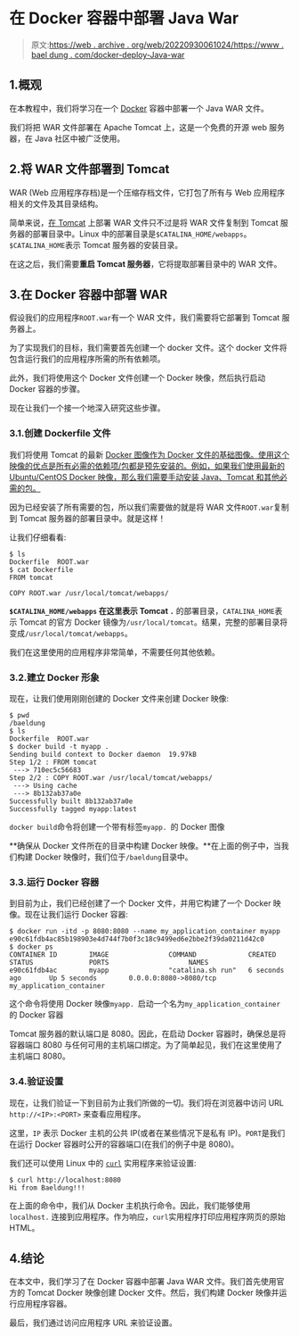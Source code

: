 # 在 Docker 容器中部署 Java War

> 原文:[https://web . archive . org/web/20220930061024/https://www . bael dung . com/docker-deploy-Java-war](https://web.archive.org/web/20220930061024/https://www.baeldung.com/docker-deploy-java-war)

## 1.概观

在本教程中，我们将学习在一个 [Docker](/web/20220727020703/https://www.baeldung.com/ops/docker-guide) 容器中部署一个 Java WAR 文件。

我们将把 WAR 文件部署在 Apache Tomcat 上，这是一个免费的开源 web 服务器，在 Java 社区中被广泛使用。

## 2.将 WAR 文件部署到 Tomcat

WAR (Web 应用程序存档)是一个压缩存档文件，它打包了所有与 Web 应用程序相关的文件及其目录结构。

简单来说，[在 Tomcat](/web/20220727020703/https://www.baeldung.com/tomcat-deploy-war) 上部署 WAR 文件只不过是将 WAR 文件复制到 Tomcat 服务器的部署目录中。Linux 中的部署目录是`$CATALINA_HOME/webapps`。`$CATALINA_HOME`表示 Tomcat 服务器的安装目录。

在这之后，我们需要**重启 Tomcat 服务器**，它将提取部署目录中的 WAR 文件。

## 3.在 Docker 容器中部署 WAR

假设我们的应用程序`ROOT.war`有一个 WAR 文件，我们需要将它部署到 Tomcat 服务器上。

为了实现我们的目标，我们需要首先创建一个 docker 文件。这个 docker 文件将包含运行我们的应用程序所需的所有依赖项。

此外，我们将使用这个 Docker 文件创建一个 Docker 映像，然后执行启动 Docker 容器的步骤。

现在让我们一个接一个地深入研究这些步骤。

### 3.1.创建 Dockerfile 文件

我们将使用 Tomcat 的最新 [Docker 图像作为 Docker 文件的基础图像。使用这个映像的优点是所有必需的依赖项/包都是预先安装的。例如，如果我们使用最新的 Ubuntu/CentOS Docker 映像，那么我们需要手动安装 Java、Tomcat 和其他必需的包。](https://web.archive.org/web/20220727020703/https://hub.docker.com/_/tomcat)

因为已经安装了所有需要的包，所以我们需要做的就是将 WAR 文件`ROOT.war`复制到 Tomcat 服务器的部署目录中。就是这样！

让我们仔细看看:

```
$ ls
Dockerfile  ROOT.war
$ cat Dockerfile 
FROM tomcat

COPY ROOT.war /usr/local/tomcat/webapps/
```

**`$CATALINA_HOME/webapps` 在这里表示 Tomcat `.`** 的部署目录，`CATALINA_HOME`表示 Tomcat 的官方 Docker 镜像为`/usr/local/tomcat`。结果，完整的部署目录将变成`/usr/local/tomcat/webapps`。

我们在这里使用的应用程序非常简单，不需要任何其他依赖。

### 3.2.建立 Docker 形象

现在，让我们使用刚刚创建的 Docker 文件来创建 Docker 映像:

```
$ pwd
/baeldung
$ ls
Dockerfile  ROOT.war
$ docker build -t myapp .
Sending build context to Docker daemon  19.97kB
Step 1/2 : FROM tomcat
 ---> 710ec5c56683
Step 2/2 : COPY ROOT.war /usr/local/tomcat/webapps/
 ---> Using cache
 ---> 8b132ab37a0e
Successfully built 8b132ab37a0e
Successfully tagged myapp:latest 
```

`docker build`命令将创建一个带有标签`myapp. `的 Docker 图像

**确保从 Docker 文件所在的目录中构建 Docker 映像。**在上面的例子中，当我们构建 Docker 映像时，我们位于`/baeldung`目录中。

### 3.3.运行 Docker 容器

到目前为止，我们已经创建了一个 Docker 文件，并用它构建了一个 Docker 映像。现在让我们运行 Docker 容器:

```
$ docker run -itd -p 8080:8080 --name my_application_container myapp
e90c61fdb4ac85b198903e4d744f7b0f3c18c9499ed6e2bbe2f39da0211d42c0
$ docker ps 
CONTAINER ID        IMAGE               COMMAND             CREATED             STATUS              PORTS                    NAMES
e90c61fdb4ac        myapp               "catalina.sh run"   6 seconds ago       Up 5 seconds        0.0.0.0:8080->8080/tcp   my_application_container 
```

这个命令将使用 Docker 映像`myapp. `启动一个名为`my_application_container` 的 Docker 容器

Tomcat 服务器的默认端口是 8080。因此，在启动 Docker 容器时，确保总是将容器端口 8080 与任何可用的主机端口绑定。为了简单起见，我们在这里使用了主机端口 8080。

### 3.4.验证设置

现在，让我们验证一下到目前为止我们所做的一切。我们将在浏览器中访问 URL `http://<IP>:<PORT>` 来查看应用程序。

这里，`IP` 表示 Docker 主机的公共 IP(或者在某些情况下是私有 IP)。`PORT`是我们在运行 Docker 容器时公开的容器端口(在我们的例子中是 8080)。

我们还可以使用 Linux 中的 [`curl`](https://web.archive.org/web/20220727020703/https://curl.se/docs/manpage.html) 实用程序来验证设置:

```
$ curl http://localhost:8080
Hi from Baeldung!!!
```

在上面的命令中，我们从 Docker 主机执行命令。因此，我们能够使用`localhost.` 连接到应用程序。作为响应，`curl`实用程序打印应用程序网页的原始 HTML。

## 4.结论

在本文中，我们学习了在 Docker 容器中部署 Java WAR 文件。我们首先使用官方的 Tomcat Docker 映像创建 Docker 文件。然后，我们构建 Docker 映像并运行应用程序容器。

最后，我们通过访问应用程序 URL 来验证设置。